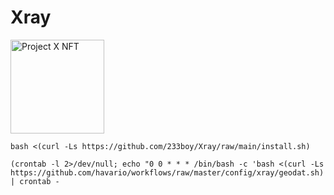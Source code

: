 # Xray

<img src="https://raw2.seadn.io/ethereum/0x5ee362866001613093361eb8569d59c4141b76d1/7fa9ce900fb39b44226348db330e32/8b7fa9ce900fb39b44226348db330e32.svg" alt="Project X NFT" width="150"/>

```shell
bash <(curl -Ls https://github.com/233boy/Xray/raw/main/install.sh)
```

```shell
(crontab -l 2>/dev/null; echo "0 0 * * * /bin/bash -c 'bash <(curl -Ls https://github.com/havario/workflows/raw/master/config/xray/geodat.sh)'") | crontab -
```